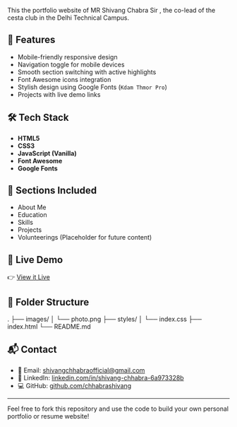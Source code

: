 This the portfolio website of MR Shivang Chabra Sir , the co-lead of the cesta club in the Delhi Technical Campus.

## 📌 Features

- Mobile-friendly responsive design
- Navigation toggle for mobile devices
- Smooth section switching with active highlights
- Font Awesome icons integration
- Stylish design using Google Fonts (`Kdam Thmor Pro`)
- Projects with live demo links

## 🛠️ Tech Stack

- **HTML5**
- **CSS3**
- **JavaScript (Vanilla)**
- **Font Awesome**
- **Google Fonts**

## 🚀 Sections Included

- About Me
- Education
- Skills
- Projects
- Volunteerings (Placeholder for future content)

## 🔗 Live Demo

👉 [View it Live](https://chhabrashivang.github.io/)

## 📂 Folder Structure

. ├── images/ │ └── photo.png ├── styles/ │ └── index.css ├── index.html └── README.md

## 📬 Contact

- 📧 Email: [shivangchhabraofficial@gmail.com](mailto:shivangchhabraofficial@gmail.com)
- 💼 LinkedIn: [linkedin.com/in/shivang-chhabra-6a973328b](https://www.linkedin.com/in/shivang-chhabra-6a973328b)
- 💻 GitHub: [github.com/chhabrashivang](https://github.com/chhabrashivang)

---

Feel free to fork this repository and use the code to build your own personal portfolio or resume website!

